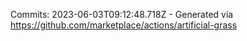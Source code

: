 Commits: 2023-06-03T09:12:48.718Z - Generated via https://github.com/marketplace/actions/artificial-grass
<br>
